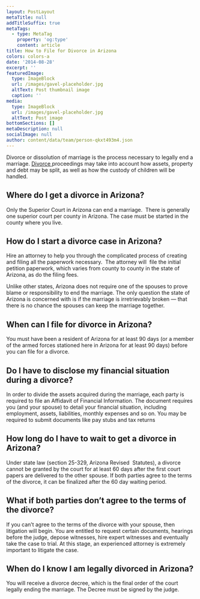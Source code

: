 ```yaml
---
layout: PostLayout
metaTitle: null
addTitleSuffix: true
metaTags:
  - type: MetaTag
    property: 'og:type'
    content: article
title: How to File for Divorce in Arizona
colors: colors-a
date: '2014-08-28'
excerpt: ''
featuredImage:
  type: ImageBlock
  url: /images/gavel-placeholder.jpg
  altText: Post thumbnail image
  caption: ''
media:
  type: ImageBlock
  url: /images/gavel-placeholder.jpg
  altText: Post image
bottomSections: []
metaDescription: null
socialImage: null
author: content/data/team/person-qkxt493m4.json
---
```

Divorce or dissolution of marriage is the process necessary to legally end a marriage. [Divorce ](https://azblumberglaw.com/phoenix-family-attorney/divorce/)proceedings may take into account how assets, property and debt may be split, as well as how the custody of children will be handled.

## Where do I get a divorce in Arizona?

Only the Superior Court in Arizona can end a marriage.  There is generally one superior court per county in Arizona. The case must be started in the county where you live.

## How do I start a divorce case in Arizona?

Hire an attorney to help you through the complicated process of creating and filing all the paperwork necessary.  The attorney will  file the initial petition paperwork, which varies from county to county in the state of Arizona, as do the filing fees.

Unlike other states, Arizona does not require one of the spouses to prove blame or responsibility to end the marriage. The only question the state of Arizona is concerned with is if the marriage is irretrievably broken — that there is no chance the spouses can keep the marriage together.

## When can I file for divorce in Arizona?

You must have been a resident of Arizona for at least 90 days (or a member of the armed forces stationed here in Arizona for at least 90 days) before you can file for a divorce.

## Do I have to disclose my financial situation during a divorce?

In order to divide the assets acquired during the marriage, each party is required to file an Affidavit of Financial Information. The document requires you (and your spouse) to detail your financial situation, including employment, assets, liabilities, monthly expenses and so on. You may be required to submit documents like pay stubs and tax returns

## How long do I have to wait to get a divorce  in Arizona?

Under state law (section 25-329, Arizona Revised  Statutes), a divorce cannot be granted by the court for at least 60 days after the first court papers are delivered to the other spouse. If both parties agree to the terms of the divorce, it can be finalized after the 60 day waiting period.

## What if both parties don’t agree to the terms of the divorce?

If you can’t agree to the terms of the divorce with your spouse, then litigation will begin. You are entitled to request certain documents, hearings before the judge, depose witnesses, hire expert witnesses and eventually take the case to trial. At this stage, an experienced attorney is extremely important to litigate the case.

## When do I know I am legally divorced in Arizona?

You will receive a divorce decree, which is the final order of the court legally ending the marriage. The Decree must be signed by the judge.
